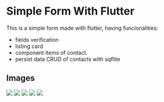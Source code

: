 # Simple Form With Flutter

This is a simple form made with flutter, having funcionalities:
  - fields verification 
  - listing card 
  - component items of contact.
  - persist data CRUD of contacts with sqflite 

## Images

<img src="https://github.com/vgoes19/SimpleForm-Flutter/blob/main/lib/images/Screenshot_1655181467.png"/>
<img src="https://github.com/vgoes19/SimpleForm-Flutter/blob/main/lib/images/Screenshot_1655336974.png"/>
<img src="https://github.com/vgoes19/SimpleForm-Flutter/blob/main/lib/images/Screenshot_1655336978.png"/>
<img src="https://github.com/vgoes19/SimpleForm-Flutter/blob/main/lib/images/Screenshot_1655181521.png"/>
<img src="https://github.com/vgoes19/SimpleForm-Flutter/blob/main/lib/images/Screenshot_1655181576.png"/>

